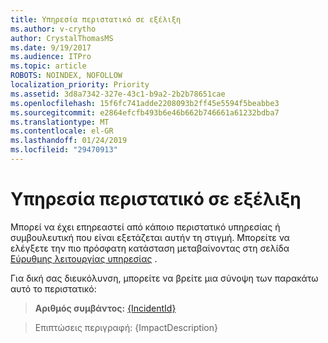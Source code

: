 ```yaml
---
title: Υπηρεσία περιστατικό σε εξέλιξη
ms.author: v-crytho
author: CrystalThomasMS
ms.date: 9/19/2017
ms.audience: ITPro
ms.topic: article
ROBOTS: NOINDEX, NOFOLLOW
localization_priority: Priority
ms.assetid: 3d8a7342-327e-43c1-b9a2-2b2b78651cae
ms.openlocfilehash: 15f6fc741adde2208093b2ff45e5594f5beabbe3
ms.sourcegitcommit: e2864efcfb493b6e46b662b746661a61232bdba7
ms.translationtype: MT
ms.contentlocale: el-GR
ms.lasthandoff: 01/24/2019
ms.locfileid: "29470913"
---
```

# <a name="service-incident-in-progress"></a>Υπηρεσία περιστατικό σε εξέλιξη

Μπορεί να έχει επηρεαστεί από κάποιο περιστατικό υπηρεσίας ή συμβουλευτική που είναι εξετάζεται αυτήν τη στιγμή. Μπορείτε να ελέγξετε την πιο πρόσφατη κατάσταση μεταβαίνοντας στη σελίδα [Εύρυθμης λειτουργίας υπηρεσίας](https://support.office.com/article/https://portal.office.com/adminportal/home.aspx#/servicehealth) . 
  
Για δική σας διευκόλυνση, μπορείτε να βρείτε μια σύνοψη των παρακάτω αυτό το περιστατικό:
  
> **Αριθμός συμβάντος:** [{IncidentId}](https://support.office.com/article/https://portal.office.com/adminportal/home.aspx#/servicehealth)
    
> Επιπτώσεις περιγραφή: {ImpactDescription}
    

